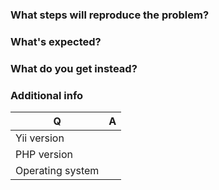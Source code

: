 ### What steps will reproduce the problem?

### What's expected?

### What do you get instead?

### Additional info

| Q                | A
| ---------------- | ---
| Yii version       |
| PHP version      |
| Operating system |
